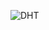 ![DHT]([https://github.com/semihenser/Embedded_Systems_Raspberry_Pi/blob/main/traffic_light/exp3_traffic_light.png](https://github.com/semihenser/Embedded_Systems_Raspberry_Pi/blob/main/DHT_sensor_pico/embedded_DHT_pico.png?raw=true))
